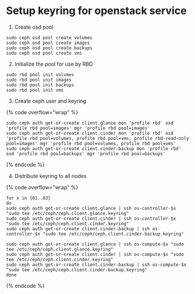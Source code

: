 # Setup keyring for openstack service



1. Create osd pool

```
sudo ceph osd pool create volumes
sudo ceph osd pool create images
sudo ceph osd pool create backups
sudo ceph osd pool create vms
```

2. Initialize the pool for use by RBD

```
sudo rbd pool init volumes
sudo rbd pool init images
sudo rbd pool init backups
sudo rbd pool init vms
```

3. Create ceph user and keyring

{% code overflow="wrap" %}
```
sudo ceph auth get-or-create client.glance mon 'profile rbd' osd 'profile rbd pool=images' mgr 'profile rbd pool=images'
sudo ceph auth get-or-create client.cinder mon 'profile rbd' osd 'profile rbd pool=volumes, profile rbd pool=vms, profile rbd-read-only pool=images' mgr 'profile rbd pool=volumes, profile rbd pool=vms'
sudo ceph auth get-or-create client.cinder-backup mon 'profile rbd' osd 'profile rbd pool=backups' mgr 'profile rbd pool=backups'
```
{% endcode %}

4. Distribute keyring to all nodes

{% code overflow="wrap" %}
```
for x in {01..03}
do
sudo ceph auth get-or-create client.glance | ssh os-controller-$x "sudo tee /etc/ceph/ceph.client.glance.keyring"
sudo ceph auth get-or-create client.cinder | ssh os-controller-$x "sudo tee /etc/ceph/ceph.client.cinder.keyring"
sudo ceph auth get-or-create client.cinder-backup | ssh os-controller-$x "sudo tee /etc/ceph/ceph.client.cinder-backup.keyring"

sudo ceph auth get-or-create client.glance | ssh os-compute-$x "sudo tee /etc/ceph/ceph.client.glance.keyring"
sudo ceph auth get-or-create client.cinder | ssh os-compute-$x "sudo tee /etc/ceph/ceph.client.cinder.keyring"
sudo ceph auth get-or-create client.cinder-backup | ssh os-compute-$x "sudo tee /etc/ceph/ceph.client.cinder-backup.keyring"
done
```
{% endcode %}

